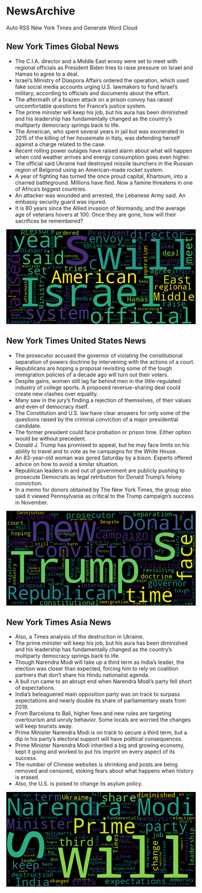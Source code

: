 # NewsArchive
Auto RSS New York Times and Generate Word Cloud

## New York Times Global News
* The C.I.A. director and a Middle East envoy were set to meet with regional officials as President Biden tries to raise pressure on Israel and Hamas to agree to a deal.
* Israel’s Ministry of Diaspora Affairs ordered the operation, which used fake social media accounts urging U.S. lawmakers to fund Israel’s military, according to officials and documents about the effort.
* The aftermath of a brazen attack on a prison convoy has raised uncomfortable questions for France’s justice system.
* The prime minister will keep his job, but his aura has been diminished and his leadership has fundamentally changed as the country’s multiparty democracy springs back to life.
* The American, who spent several years in jail but was exonerated in 2015 of the killing of her housemate in Italy, was defending herself against a charge related to the case.
* Recent rolling power outages have raised alarm about what will happen when cold weather arrives and energy consumption goes even higher.
* The official said Ukraine had destroyed missile launchers in the Russian region of Belgorod using an American-made rocket system.
* A year of fighting has turned the once proud capital, Khartoum, into a charred battleground. Millions have fled. Now a famine threatens in one of Africa’s biggest countries.
* An attacker was wounded and arrested, the Lebanese Army said. An embassy security guard was injured.
* It is 80 years since the Allied invasion of Normandy, and the average age of veterans hovers at 100. Once they are gone, how will their sacrifices be remembered?

![Global](./global.png)
## New York Times United States News
* The prosecutor accused the governor of violating the constitutional separation of powers doctrine by intervening with the actions of a court.
* Republicans are hoping a proposal revisiting some of the tough immigration policies of a decade ago will turn out their voters.
* Despite gains, women still lag far behind men in the little-regulated industry of college sports. A proposed revenue-sharing deal could create new clashes over equality.
* Many saw in the jury’s finding a rejection of themselves, of their values and even of democracy itself.
* The Constitution and U.S. law have clear answers for only some of the questions raised by the criminal conviction of a major presidential candidate.
* The former president could face probation or prison time. Either option would be without precedent.
* Donald J. Trump has promised to appeal, but he may face limits on his ability to travel and to vote as he campaigns for the White House.
* An 83-year-old woman was gored Saturday by a bison. Experts offered advice on how to avoid a similar situation.
* Republican leaders in and out of government are publicly pushing to prosecute Democrats as legal retribution for Donald Trump’s felony conviction.
* In a memo for donors obtained by The New York Times, the group also said it viewed Pennsylvania as critical to the Trump campaign’s success in November.

![US](./usnews.png)
## New York Times Asia News
* Also, a Times analysis of the destruction in Ukraine.
* The prime minister will keep his job, but his aura has been diminished and his leadership has fundamentally changed as the country’s multiparty democracy springs back to life.
* Though Narendra Modi will take up a third term as India’s leader, the election was closer than expected, forcing him to rely on coalition partners that don’t share his Hindu nationalist agenda.
* A bull run came to an abrupt end when Narendra Modi’s party fell short of expectations.
* India’s beleaguered main opposition party was on track to surpass expectations and nearly double its share of parliamentary seats from 2019.
* From Barcelona to Bali, higher fees and new rules are targeting overtourism and unruly behavior. Some locals are worried the changes will keep tourists away.
* Prime Minister Narendra Modi is on track to secure a third term, but a dip in his party’s electoral support will have political consequences.
* Prime Minister Narendra Modi inherited a big and growing economy, kept it going and worked to put his imprint on every aspect of its success.
* The number of Chinese websites is shrinking and posts are being removed and censored, stoking fears about what happens when history is erased.
* Also, the U.S. is poised to change its asylum policy.

![Asian](./asian.png)
